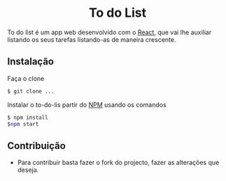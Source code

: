 <h1 align="center">To do List</h1>

To do list é um app web desenvolvido com o [React](https://reactjs.org/), que vai lhe auxiliar listando os seus tarefas
listando-as de maneira crescente.

## Instalação
Faça o clone 

``` bash
$ git clone ...
```

Instalar o to-do-lis partir do [NPM](https://www.npmjs.com/) usando os comandos


``` bash
$ npm install
$npm start 
```


## Contribuição

* Para contribuir basta fazer o fork do projecto, fazer as alterações que deseja.

